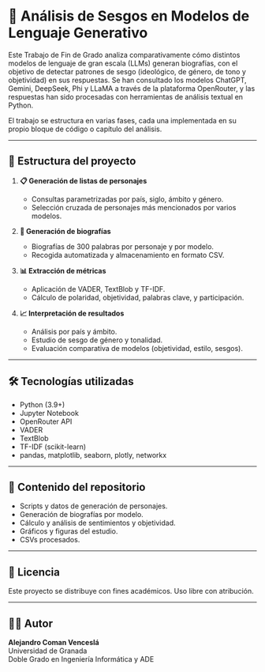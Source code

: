# 📘 Análisis de Sesgos en Modelos de Lenguaje Generativo

Este Trabajo de Fin de Grado analiza comparativamente cómo distintos modelos de lenguaje de gran escala (LLMs) generan biografías, con el objetivo de detectar patrones de sesgo (ideológico, de género, de tono y objetividad) en sus respuestas. Se han consultado los modelos ChatGPT, Gemini, DeepSeek, Phi y LLaMA a través de la plataforma OpenRouter, y las respuestas han sido procesadas con herramientas de análisis textual en Python.

El trabajo se estructura en varias fases, cada una implementada en su propio bloque de código o capítulo del análisis.

---

## 🧭 Estructura del proyecto

1. **📋 Generación de listas de personajes**
   - Consultas parametrizadas por país, siglo, ámbito y género.
   - Selección cruzada de personajes más mencionados por varios modelos.

2. **📝 Generación de biografías**
   - Biografías de 300 palabras por personaje y por modelo.
   - Recogida automatizada y almacenamiento en formato CSV.

3. **📊 Extracción de métricas**
   - Aplicación de VADER, TextBlob y TF-IDF.
   - Cálculo de polaridad, objetividad, palabras clave, y participación.

4. **📈 Interpretación de resultados**
   - Análisis por país y ámbito.
   - Estudio de sesgo de género y tonalidad.
   - Evaluación comparativa de modelos (objetividad, estilo, sesgos).

---

## 🛠️ Tecnologías utilizadas

- Python (3.9+)
- Jupyter Notebook
- OpenRouter API
- VADER
- TextBlob
- TF-IDF (scikit-learn)
- pandas, matplotlib, seaborn, plotly, networkx

---

## 📂 Contenido del repositorio

- Scripts y datos de generación de personajes.
- Generación de biografías por modelo.
- Cálculo y análisis de sentimientos y objetividad.
- Gráficos y figuras del estudio.
- CSVs procesados.

---

## 📄 Licencia

Este proyecto se distribuye con fines académicos. Uso libre con atribución.

---

## 🙋‍♂️ Autor

**Alejandro Coman Venceslá**  
Universidad de Granada  
Doble Grado en Ingeniería Informática y ADE  
